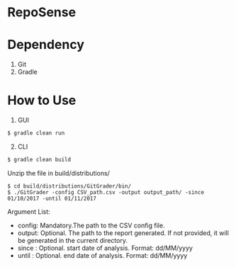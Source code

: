 # RepoSense
# Dependency
1. Git
2. Gradle
# How to Use
1. GUI
```sh
$ gradle clean run
```
2. CLI
```sh
$ gradle clean build
```
Unzip the file in build/distributions/
```
$ cd build/distributions/GitGrader/bin/
$ ./GitGrader -config CSV_path.csv -output output_path/ -since 01/10/2017 -until 01/11/2017
```
Argument List:
- config: Mandatory.The path to the CSV config file.
- output: Optional. The path to the report generated. If not provided, it will be generated in the current directory.
- since : Optional. start date of analysis. Format: dd/MM/yyyy
- until : Optional. end date of analysis. Format: dd/MM/yyyy
